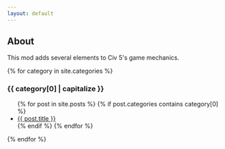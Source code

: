```yaml
---
layout: default
---
```


## About

This mod adds several elements to Civ 5's game mechanics.

{% for category in site.categories %}

### {{ category[0] | capitalize }}

<ul class="posts">
{% for post in site.posts %}
	{% if post.categories contains category[0] %}
		<li><a href="{{ site.baseurl }}{{ post.url }}">{{ post.title }}</a></li>
	{% endif %} 
{% endfor %}
</ul>
{% endfor %}